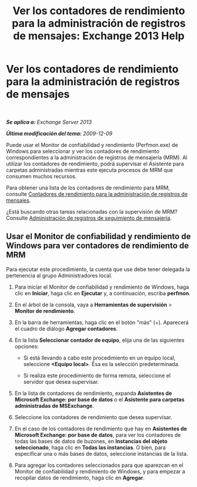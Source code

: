 ﻿---
title: 'Ver los contadores de rendimiento para la administración de registros de mensajes: Exchange 2013 Help'
TOCTitle: Ver los contadores de rendimiento para la administración de registros de mensajes
ms:assetid: ec374d31-2797-4f8b-8c96-3839d01a662c
ms:mtpsurl: https://technet.microsoft.com/es-es/library/Bb397227(v=EXCHG.150)
ms:contentKeyID: 51406569
ms.date: 04/23/2018
mtps_version: v=EXCHG.150
ms.translationtype: HT
---

# Ver los contadores de rendimiento para la administración de registros de mensajes

 

_**Se aplica a:** Exchange Server 2013_

_**Última modificación del tema:** 2009-12-09_

Puede usar el Monitor de confiabilidad y rendimiento (Perfmon.exe) de Windows para seleccionar y ver los contadores de rendimiento correspondientes a la administración de registros de mensajería (MRM). Al utilizar los contadores de rendimiento, podrá supervisar el Asistente para carpetas administradas mientras este ejecuta procesos de MRM que consumen muchos recursos.

Para obtener una lista de los contadores de rendimiento para MRM, consulte [Contadores de rendimiento para la administración de registros de mensajes](performance-counters-for-messaging-records-management-exchange-2013-help.md).

¿Está buscando otras tareas relacionadas con la supervisión de MRM? Consulte [Administración de registros de seguimiento de mensajería](monitoring-messaging-records-management-exchange-2013-help.md).

## Usar el Monitor de confiabilidad y rendimiento de Windows para ver contadores de rendimiento de MRM

Para ejecutar este procedimiento, la cuenta que use debe tener delegada la pertenencia al grupo Administradores local.

1.  Para iniciar el Monitor de confiabilidad y rendimiento de Windows, haga clic en **Iniciar**, haga clic en **Ejecutar** y, a continuación, escriba **perfmon**.

2.  En el árbol de la consola, vaya a **Herramientas de supervisión** \> **Monitor de rendimiento**.

3.  En la barra de herramientas, haga clic en el botón "más" (+). Aparecerá el cuadro de diálogo **Agregar contadores**.

4.  En la lista **Seleccionar contador de equipo**, elija una de las siguientes opciones:
    
      - Si está llevando a cabo este procedimiento en un equipo local, seleccione **\<Equipo local\>**. Ésa es la selección predeterminada.
    
      - Si realiza este procedimiento de forma remota, seleccione el servidor que desea supervisar.

5.  En la lista de contadores de rendimiento, expanda **Asistentes de Microsoft Exchange: por base de datos** o el **Asistente para carpetas administradas de MSExchange**.

6.  Seleccione los contadores de rendimiento que desea supervisar.

7.  En el caso de los contadores de rendimiento que hay en **Asistentes de Microsoft Exchange: por base de datos**, para ver los contadores de todas las bases de datos de buzones, en **Instancias del objeto seleccionado**, haga clic en **Todas las instancias**. O bien, para especificar una o más bases de datos, seleccione instancias de la lista.

8.  Para agregar los contadores seleccionados para que aparezcan en el Monitor de confiabilidad y rendimiento de Windows, y para empezar a recopilar datos de rendimiento, haga clic en **Agregar**.

